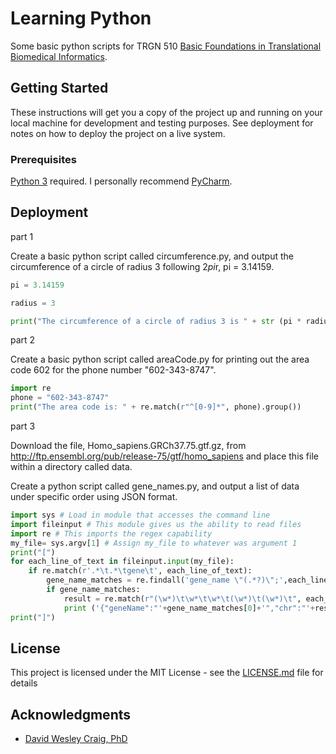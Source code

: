 # Learning Python

Some basic python scripts for TRGN 510 [Basic Foundations in Translational Biomedical Informatics](https://www.bioinform.io/site/).

## Getting Started

These instructions will get you a copy of the project up and running on your local machine for development and testing purposes. See deployment for notes on how to deploy the project on a live system.

### Prerequisites

[Python 3](https://www.python.org/download/releases/3.0/) required. I personally recommend [PyCharm](https://www.jetbrains.com/pycharm/).

## Deployment

part 1

Create a basic python script called circumference.py, and output the circumference of a circle of radius 3 following 2*pi*r, pi = 3.14159.

```python
pi = 3.14159

radius = 3

print("The circumference of a circle of radius 3 is " + str (pi * radius * 2.0))
```

part 2

Create a basic python script called areaCode.py for printing out the area code 602 for the phone number "602-343-8747".

```python
import re
phone = "602-343-8747"
print("The area code is: " + re.match(r"^[0-9]*", phone).group())
```

part 3

Download the file, Homo_sapiens.GRCh37.75.gtf.gz, from http://ftp.ensembl.org/pub/release-75/gtf/homo_sapiens and place this file within a directory called data. 

Create a python script called gene_names.py, and output a list of data under specific order using JSON format.

```python
import sys # Load in module that accesses the command line
import fileinput # This module gives us the ability to read files
import re # This imports the regex capability
my_file= sys.argv[1] # Assign my_file to whatever was argument 1
print("[")
for each_line_of_text in fileinput.input(my_file):
    if re.match(r'.*\t.*\tgene\t', each_line_of_text):
        gene_name_matches = re.findall('gene_name \"(.*?)\";',each_line_of_text)
        if gene_name_matches:
            result = re.match(r"(\w*)\t\w*\t\w*\t(\w*)\t(\w*)\t", each_line_of_text)
            print ('{"geneName":"'+gene_name_matches[0]+'","chr":"'+result. group(1)+'","startPos":'+result. group(2)+', "endPos":'+result. group(3)+'},')
print("]")
```


## License

This project is licensed under the MIT License - see the [LICENSE.md](LICENSE.md) file for details

## Acknowledgments

* [David Wesley Craig, PhD](https://keck.usc.edu/faculty-search/david-wesley-craig/)



